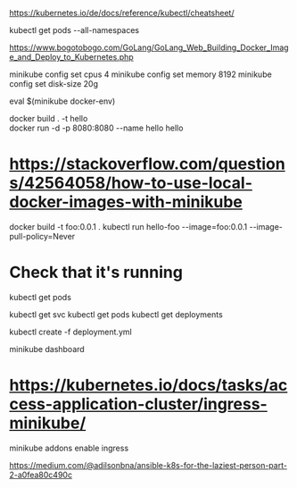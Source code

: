 
https://kubernetes.io/de/docs/reference/kubectl/cheatsheet/


kubectl get pods --all-namespaces 

 https://www.bogotobogo.com/GoLang/GoLang_Web_Building_Docker_Image_and_Deploy_to_Kubernetes.php
 

minikube config set cpus 4
minikube config set memory 8192
minikube config set disk-size 20g

eval $(minikube docker-env)

docker build . -t hello  
docker run -d -p 8080:8080 --name hello hello

# https://stackoverflow.com/questions/42564058/how-to-use-local-docker-images-with-minikube
docker build -t foo:0.0.1 .
kubectl run hello-foo --image=foo:0.0.1 --image-pull-policy=Never

# Check that it's running
kubectl get pods





kubectl get svc
kubectl get pods
kubectl get deployments









kubectl create -f deployment.yml


minikube dashboard

# https://kubernetes.io/docs/tasks/access-application-cluster/ingress-minikube/
minikube addons enable ingress


https://medium.com/@adilsonbna/ansible-k8s-for-the-laziest-person-part-2-a0fea80c490c